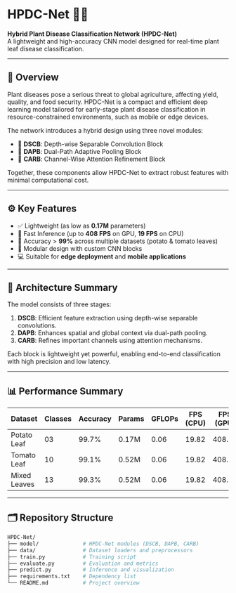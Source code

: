 # HPDC-Net 🌿🔬

**Hybrid Plant Disease Classification Network (HPDC-Net)**  
A lightweight and high-accuracy CNN model designed for real-time plant leaf disease classification.

---

## 📌 Overview

Plant diseases pose a serious threat to global agriculture, affecting yield, quality, and food security. HPDC-Net is a compact and efficient deep learning model tailored for early-stage plant disease classification in resource-constrained environments, such as mobile or edge devices.

The network introduces a hybrid design using three novel modules:
- 🌱 **DSCB**: Depth-wise Separable Convolution Block  
- 🌊 **DAPB**: Dual-Path Adaptive Pooling Block  
- 🎯 **CARB**: Channel-Wise Attention Refinement Block  

Together, these components allow HPDC-Net to extract robust features with minimal computational cost.

---

## ⚙️ Key Features

- ✅ Lightweight (as low as **0.17M** parameters)
- 🚀 Fast Inference (up to **408 FPS** on GPU, **19 FPS** on CPU)
- 🎯 Accuracy > **99%** across multiple datasets (potato & tomato leaves)
- 🧩 Modular design with custom CNN blocks
- 💻 Suitable for **edge deployment** and **mobile applications**

---

## 🧠 Architecture Summary

The model consists of three stages:
1. **DSCB**: Efficient feature extraction using depth-wise separable convolutions.
2. **DAPB**: Enhances spatial and global context via dual-path pooling.
3. **CARB**: Refines important channels using attention mechanisms.

Each block is lightweight yet powerful, enabling end-to-end classification with high precision and low latency.

---

## 📊 Performance Summary

| Dataset         | Classes | Accuracy | Params | GFLOPs | FPS (CPU) | FPS (GPU) |
|----------------|---------|----------|--------|--------|-----------|-----------|
| Potato Leaf    | 03      | 99.7%    | 0.17M  | 0.06   | 19.82     | 408.25    |
| Tomato Leaf    | 10      | 99.1%    | 0.52M  | 0.06   | 19.82     | 408.25    |
| Mixed Leaves   | 13      | 99.3%    | 0.52M  | 0.06   | 19.82     | 408.25    |

---

## 🗂️ Repository Structure

```bash
HPDC-Net/
├── model/              # HPDC-Net modules (DSCB, DAPB, CARB)
├── data/               # Dataset loaders and preprocessors
├── train.py            # Training script
├── evaluate.py         # Evaluation and metrics
├── predict.py          # Inference and visualization
├── requirements.txt    # Dependency list
└── README.md           # Project overview

